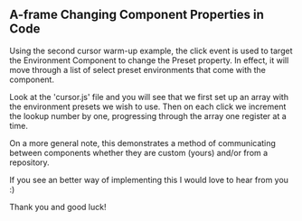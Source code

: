 ## A-frame Changing Component Properties in Code
<p>Using the second cursor warm-up example, the click event is used to target the Environment Component to change the Preset property. In effect, it will move through a list of select preset environments that come with the component.</p>
<p>Look at the 'cursor.js' file and you will see that we first set up an array with the environment presets we wish to use. Then on each click we increment the lookup number by one, progressing through the array one register at a time.</p>
<p>On a more general note, this demonstrates a method of communicating between components whether they are custom (yours) and/or from a repository.</p>
<p>If you see an better way of implementing this I would love to hear from you :) </p>
<p>Thank you and good luck!</p>
